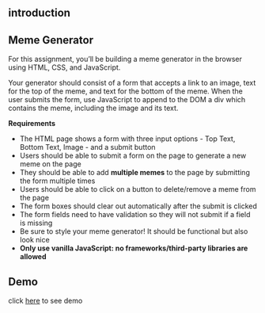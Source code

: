 
## introduction


## **Meme Generator**

For this assignment, you’ll be building a meme generator in the browser using HTML, CSS, and JavaScript.

Your generator should consist of a form that accepts a link to an image, text for the top of the meme, and text for the bottom of the meme. When the user submits the form, use JavaScript to append to the DOM a div which contains the meme, including the image and its text.

**Requirements**

- The HTML page shows a form with three input options - Top Text, Bottom Text, Image - and a submit button
- Users should be able to submit a form on the page to generate a new meme on the page
- They should be able to add **multiple memes** to the page by submitting the form multiple times
- Users should be able to click on a button to delete/remove a meme from the page
- The form boxes should clear out automatically after the submit is clicked
- The form fields need to have validation so they will not submit if a field is missing
- Be sure to style your meme generator! It should be functional but also look nice
- **Only use vanilla JavaScript: no frameworks/third-party libraries are allowed**



## Demo

click [here](https://almousaz.github.io/meme-generator-repo/) to see demo
